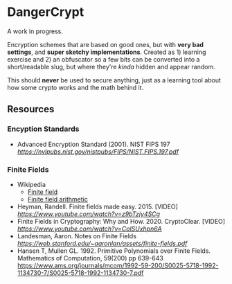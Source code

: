 # DangerCrypt

A work in progress.

Encryption schemes that are based on good ones, but with **very bad settings**, and **super sketchy implementations**. Created as 1) learning exercise and 2) an obfuscator so a few bits can be converted into a short/readable slug, but where they're *kinda* hidden and appear random.

This should **never** be used to secure anything, just as a learning tool about how some crypto works and the math behind it.


## Resources

### Encyption Standards

* Advanced Encryption Standard (2001). NIST FIPS 197 *https://nvlpubs.nist.gov/nistpubs/FIPS/NIST.FIPS.197.pdf*

### Finite Fields

* Wikipedia
    * [Finite field](https://en.wikipedia.org/wiki/Finite_field)
    * [Finite field arithmetic](https://en.wikipedia.org/wiki/Finite_field_arithmetic)
* Heyman, Randell. Finite fields made easy. 2015. [VIDEO] *https://www.youtube.com/watch?v=z9bTzjy4SCg*
* Finite Fields in Cryptography: Why and How. 2020. CryptoClear. [VIDEO] *https://www.youtube.com/watch?v=ColSUxhpn6A*
* Landesman, Aaron. Notes on Finite Fields *https://web.stanford.edu/~aaronlan/assets/finite-fields.pdf*
* Hansen T, Mullen GL. 1992. Primitive Polynomials over Finite Fields. Mathematics of Computation, 59(200) pp 639-643 https://www.ams.org/journals/mcom/1992-59-200/S0025-5718-1992-1134730-7/S0025-5718-1992-1134730-7.pdf
